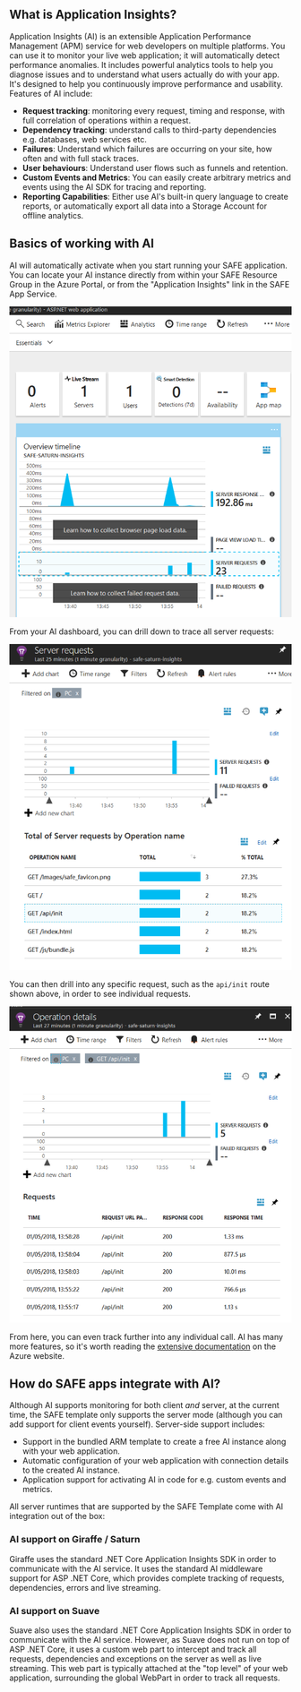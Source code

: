## What is Application Insights?

Application Insights (AI) is an extensible Application Performance Management (APM) service for web developers on multiple platforms. You can use it to monitor your live web application; it will automatically detect performance anomalies. It includes powerful analytics tools to help you diagnose issues and to understand what users actually do with your app. It's designed to help you continuously improve performance and usability. Features of AI include:

* **Request tracking**: monitoring every request, timing and response, with full correlation of operations within a request.
* **Dependency tracking**: understand calls to third-party dependencies e.g. databases, web services etc.
* **Failures**: Understand which failures are occurring on your site, how often and with full stack traces.
* **User behaviours**: Understand user flows such as funnels and retention.
* **Custom Events and Metrics**: You can easily create arbitrary metrics and events using the AI SDK for tracing and reporting.
* **Reporting Capabilities**: Either use AI's built-in query language to create reports, or automatically export all data into a Storage Account for offline analytics.

## Basics of working with AI

AI will automatically activate when you start running your SAFE application. You can locate your AI instance directly from within your SAFE Resource Group in the Azure Portal, or from the "Application Insights" link in the SAFE App Service.

![](img/deploy-ai-1.png)

From your AI dashboard, you can drill down to trace all server requests:

![](img/deploy-ai-2.png)

You can then drill into any specific request, such as the `api/init` route shown above, in order to see individual requests.

![](img/deploy-ai-3.png)

From here, you can even track further into any individual call. AI has many more features, so it's worth reading the [extensive documentation](https://docs.microsoft.com/en-us/azure/application-insights/) on the Azure website.

## How do SAFE apps integrate with AI?

Although AI supports monitoring for both client *and* server, at the current time, the SAFE template only supports the server mode (although you can add support for client events yourself). Server-side support includes:

* Support in the bundled ARM template to create a free AI instance along with your web application.
* Automatic configuration of your web application with connection details to the created AI instance.
* Application support for activating AI in code for e.g. custom events and metrics.

All server runtimes that are supported by the SAFE Template come with AI integration out of the box:

### AI support on Giraffe / Saturn
Giraffe uses the standard .NET Core Application Insights SDK in order to communicate with the AI service. It uses the standard AI middleware support for ASP .NET Core, which provides complete tracking of requests, dependencies, errors and live streaming.

### AI support on Suave
Suave also uses the standard .NET Core Application Insights SDK in order to communicate with the AI service. However, as Suave does not run on top of ASP .NET Core, it uses a custom web part to intercept and track all requests, dependencies and exceptions on the server as well as live streaming. This web part is typically attached at the "top level" of your web application, surrounding the global WebPart in order to track all requests.